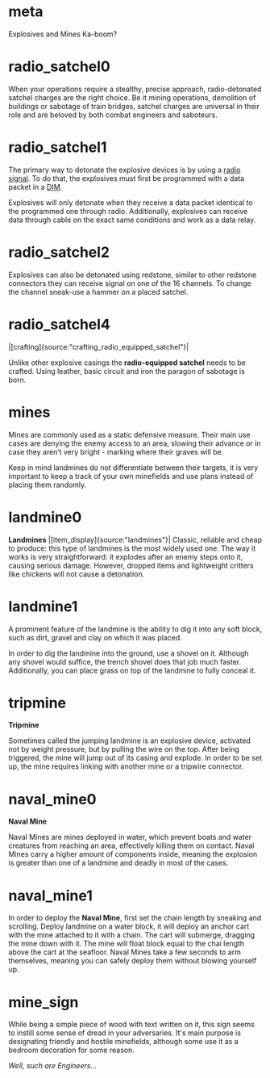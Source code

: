 # meta
Explosives and Mines
Ka-boom?

# radio_satchel0
When your operations require a stealthy, precise approach, radio-detonated satchel charges are the right choice. Be it
mining operations, demolition of buildings or sabotage of train bridges, satchel charges are universal in their role and
are beloved by both combat engineers and saboteurs.

# radio_satchel1
The primary way to detonate the explosive devices is by using a [radio signal](radio_station). To do that, the explosives must first be programmed with a data packet in a [DIM](data_input_machine).

Explosives will only detonate when they receive a data packet identical to the programmed one through radio.
Additionally, explosives can receive data through cable on the exact same conditions and work as a data relay.

# radio_satchel2
Explosives can also be detonated using redstone, similar to other redstone connectors they can receive signal on one of the 16 channels. To change the channel sneak-use a hammer on a placed satchel.

# radio_satchel4
|[crafting]{source:"crafting_radio_equipped_satchel"}|

Unlike other explosive casings the **radio-equipped satchel** needs to be crafted. Using leather, basic circuit and iron the paragon of sabotage is born.

# mines
Mines are commonly used as a static defensive measure. Their main use cases are denying the enemy access to an area, 
slowing their advance or in case they aren’t very bright - marking where their graves will be.

Keep in mind landmines do not differentiate between their targets, it is very important to keep a track of your own minefields and use plans instead of placing them randomly.

# landmine0
**Landmines**
|[item_display]{source:"landmines"}|
Classic, reliable and cheap to produce: this type of landmines is the most widely used one. The way it works is very straightforward: 
it explodes after an enemy steps onto it, causing serious damage. However, dropped items and lightweight critters like chickens will not cause a detonation.

# landmine1
A prominent feature of the landmine is the ability to dig it into any soft block, such as dirt, gravel and clay on which it was placed. 

In order to dig the landmine into the ground, use a shovel on it. Although any shovel would suffice, the trench shovel does that job much faster.
Additionally, you can place grass on top of the landmine to fully conceal it.

# tripmine
**Tripmine**

Sometimes called the jumping landmine is an explosive device, activated not by weight pressure, but by pulling the wire on the top.
After being triggered, the mine will jump out of its casing and explode. In order to be set up, the mine requires linking with another mine or a tripwire connector. 


# naval_mine0
**Naval Mine**

Naval Mines are mines deployed in water, which prevent boats and water creatures from reaching an area, effectively killing them on contact. 
Naval Mines carry a higher amount of components inside, meaning the explosion is greater than one of a landmine and deadly in most of the cases.

# naval_mine1
In order to deploy the **Naval Mine**, first set the chain length by sneaking and scrolling. 
Deploy landmine on a water block, it will deploy an anchor cart with the mine attached to it with a chain. 
The cart will submerge, dragging the mine down with it. The mine will float block equal to the chai length above the cart at the seafloor.
Naval Mines take a few seconds to arm themselves, meaning you can safely deploy them without blowing yourself up.

# mine_sign
While being a simple piece of wood with text written on it, this sign seems to instill some sense of dread in your adversaries.
It's main purpose is designating friendly and hostile minefields, although some use it as a bedroom decoration for some reason. 

*Well, such are Engineers…*
